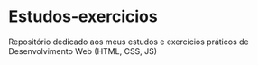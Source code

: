 # Estudos-exercicios
Repositório dedicado aos meus estudos e exercícios práticos de Desenvolvimento Web (HTML, CSS, JS)
